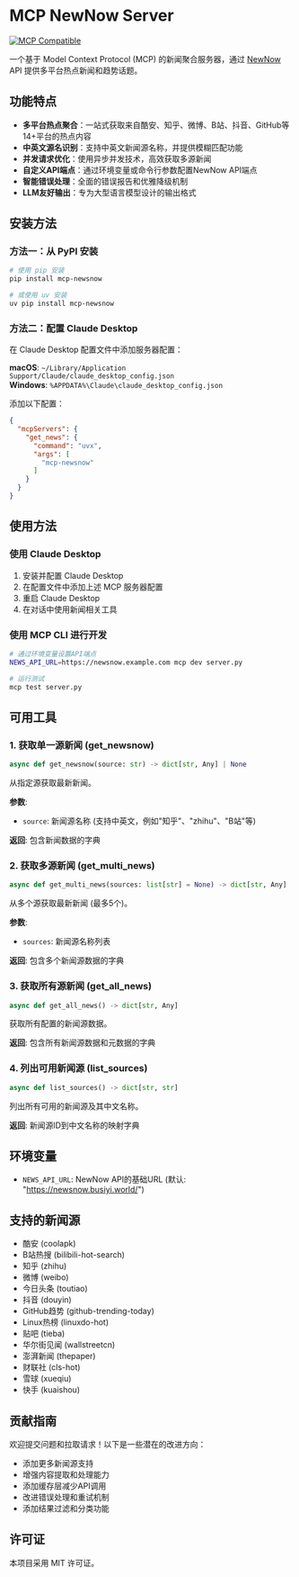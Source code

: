 # MCP NewNow Server

[![MCP Compatible](https://img.shields.io/badge/MCP-Compatible-blue)](https://github.com/anthropics/anthropic-tools)

一个基于 Model Context Protocol (MCP) 的新闻聚合服务器，通过 [NewNow](https://github.com/ourongxing/newsnow) API 提供多平台热点新闻和趋势话题。

## 功能特点

- **多平台热点聚合**：一站式获取来自酷安、知乎、微博、B站、抖音、GitHub等14+平台的热点内容
- **中英文源名识别**：支持中英文新闻源名称，并提供模糊匹配功能
- **并发请求优化**：使用异步并发技术，高效获取多源新闻
- **自定义API端点**：通过环境变量或命令行参数配置NewNow API端点
- **智能错误处理**：全面的错误报告和优雅降级机制
- **LLM友好输出**：专为大型语言模型设计的输出格式

## 安装方法

### 方法一：从 PyPI 安装

```bash
# 使用 pip 安装
pip install mcp-newsnow

# 或使用 uv 安装
uv pip install mcp-newsnow
```

### 方法二：配置 Claude Desktop

在 Claude Desktop 配置文件中添加服务器配置：

**macOS**: `~/Library/Application Support/Claude/claude_desktop_config.json`  
**Windows**: `%APPDATA%\Claude\claude_desktop_config.json`

添加以下配置：

```json
{
  "mcpServers": {
    "get_news": {
      "command": "uvx",
      "args": [
        "mcp-newsnow"
      ]
    }
  }
}
```

## 使用方法

### 使用 Claude Desktop

1. 安装并配置 Claude Desktop
2. 在配置文件中添加上述 MCP 服务器配置
3. 重启 Claude Desktop
4. 在对话中使用新闻相关工具

### 使用 MCP CLI 进行开发

```bash
# 通过环境变量设置API端点
NEWS_API_URL=https://newsnow.example.com mcp dev server.py

# 运行测试
mcp test server.py
```

## 可用工具

### 1. 获取单一源新闻 (get_newsnow)

```python
async def get_newsnow(source: str) -> dict[str, Any] | None
```

从指定源获取最新新闻。

**参数**:
- `source`: 新闻源名称 (支持中英文，例如"知乎"、"zhihu"、"B站"等)

**返回**: 包含新闻数据的字典

### 2. 获取多源新闻 (get_multi_news)

```python
async def get_multi_news(sources: list[str] = None) -> dict[str, Any]
```

从多个源获取最新新闻 (最多5个)。

**参数**:
- `sources`: 新闻源名称列表

**返回**: 包含多个新闻源数据的字典

### 3. 获取所有源新闻 (get_all_news)

```python
async def get_all_news() -> dict[str, Any]
```

获取所有配置的新闻源数据。

**返回**: 包含所有新闻源数据和元数据的字典

### 4. 列出可用新闻源 (list_sources)

```python
async def list_sources() -> dict[str, str]
```

列出所有可用的新闻源及其中文名称。

**返回**: 新闻源ID到中文名称的映射字典

## 环境变量

- `NEWS_API_URL`: NewNow API的基础URL (默认: "https://newsnow.busiyi.world/")

## 支持的新闻源

- 酷安 (coolapk)
- B站热搜 (bilibili-hot-search)
- 知乎 (zhihu)
- 微博 (weibo)
- 今日头条 (toutiao)
- 抖音 (douyin)
- GitHub趋势 (github-trending-today)
- Linux热榜 (linuxdo-hot)
- 贴吧 (tieba)
- 华尔街见闻 (wallstreetcn)
- 澎湃新闻 (thepaper)
- 财联社 (cls-hot)
- 雪球 (xueqiu)
- 快手 (kuaishou)

## 贡献指南

欢迎提交问题和拉取请求！以下是一些潜在的改进方向：

- 添加更多新闻源支持
- 增强内容提取和处理能力
- 添加缓存层减少API调用
- 改进错误处理和重试机制
- 添加结果过滤和分类功能

## 许可证

本项目采用 MIT 许可证。